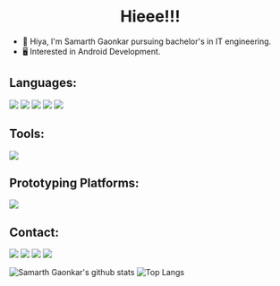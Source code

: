 <!--### Hi there 👋 -->

<!--
**samarthgaonkar/samarthgaonkar** is a ✨ _special_ ✨ repository because its `README.md` (this file) appears on your GitHub profile.

Here are some ideas to get you started:

- 🔭 I’m currently working on ...
- 🌱 I’m currently learning ...
- 👯 I’m looking to collaborate on ...
- 🤔 I’m looking for help with ...
- 💬 Ask me about ...
- 📫 How to reach me: ...
- 😄 Pronouns: ...
- ⚡ Fun fact: ...
-->


<h1 align="center">Hieee!!!</h1>

- 👋 Hiya, I'm Samarth Gaonkar pursuing bachelor's in IT engineering.
- 🖥️ Interested in Android Development.

## Languages:
![](https://img.shields.io/badge/python%20-%2314354C.svg?&style=for-the-badge&logo=python&logoColor=white)
![](https://img.shields.io/badge/html5%20-%23E34F26.svg?&style=for-the-badge&logo=html5&logoColor=white)
![](https://img.shields.io/badge/CSS-239120?&style=for-the-badge&logo=css3&logoColor=white)
![](https://img.shields.io/badge/php-%23777BB4.svg?&style=for-the-badge&logo=php&logoColor=white)
![](https://img.shields.io/badge/Java-ED8B00?style=for-the-badge&logo=java&logoColor=white)

## Tools:
![](https://img.shields.io/badge/Xampp-F37623?style=for-the-badge&logo=xampp&logoColor=white)


## Prototyping Platforms:
![](https://img.shields.io/badge/Arduino-00979D?style=for-the-badge&logo=Arduino&logoColor=white)



## Contact:
[![](https://img.shields.io/badge/linkedin%20-%230077B5.svg?&style=for-the-badge&logo=linkedin&logoColor=white)](https://www.linkedin.com/in/samarthgaonkar/)
[![](https://img.shields.io/badge/-Hackerrank-2EC866?style=for-the-badge&logo=HackerRank&logoColor=white)](https://www.hackerrank.com/samarthg36)
[![](https://img.shields.io/badge/Gmail-D14836?style=for-the-badge&logo=gmail&logoColor=white)](https://mail.google.com/mail/u/0/?view=cm&fs=1&tf=1&to=samarthg36@gmail.com)
![](https://img.shields.io/badge/KiNgSaM%237290-141321?style=for-the-badge&logo=discord)



![Samarth Gaonkar's github stats](https://github-readme-stats.vercel.app/api?username=samarthgaonkar&count_private=true&include_all_commits=true&show_icons=true&theme=radical)
![Top Langs](https://github-readme-stats.vercel.app/api/top-langs/?username=samarthgaonkar&theme=tokyonight&langs_count=10&layout=compact)
